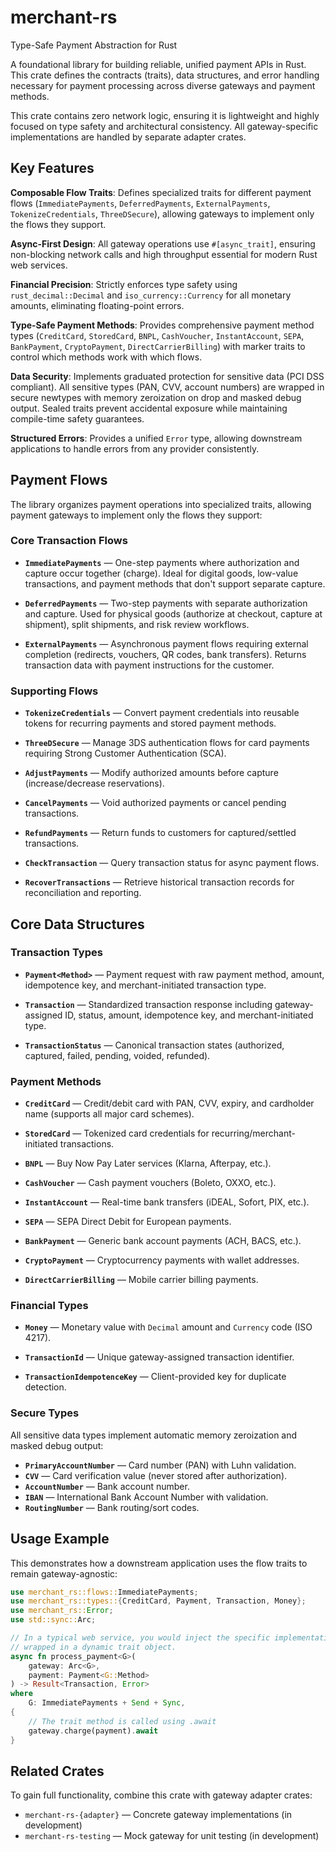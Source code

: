 # merchant-rs

Type-Safe Payment Abstraction for Rust

A foundational library for building reliable, unified payment APIs in Rust. This crate defines the contracts (traits), data structures, and error handling necessary for payment processing across diverse gateways and payment methods.

This crate contains zero network logic, ensuring it is lightweight and highly focused on type safety and architectural consistency. All gateway-specific implementations are handled by separate adapter crates.

## Key Features

**Composable Flow Traits**: Defines specialized traits for different payment flows (`ImmediatePayments`, `DeferredPayments`, `ExternalPayments`, `TokenizeCredentials`, `ThreeDSecure`), allowing gateways to implement only the flows they support.

**Async-First Design**: All gateway operations use `#[async_trait]`, ensuring non-blocking network calls and high throughput essential for modern Rust web services.

**Financial Precision**: Strictly enforces type safety using `rust_decimal::Decimal` and `iso_currency::Currency` for all monetary amounts, eliminating floating-point errors.

**Type-Safe Payment Methods**: Provides comprehensive payment method types (`CreditCard`, `StoredCard`, `BNPL`, `CashVoucher`, `InstantAccount`, `SEPA`, `BankPayment`, `CryptoPayment`, `DirectCarrierBilling`) with marker traits to control which methods work with which flows.

**Data Security**: Implements graduated protection for sensitive data (PCI DSS compliant). All sensitive types (PAN, CVV, account numbers) are wrapped in secure newtypes with memory zeroization on drop and masked debug output. Sealed traits prevent accidental exposure while maintaining compile-time safety guarantees.

**Structured Errors**: Provides a unified `Error` type, allowing downstream applications to handle errors from any provider consistently.

## Payment Flows

The library organizes payment operations into specialized traits, allowing payment gateways to implement only the flows they support:

### Core Transaction Flows

* **`ImmediatePayments`** — One-step payments where authorization and capture occur together (charge). Ideal for digital goods, low-value transactions, and payment methods that don't support separate capture.

* **`DeferredPayments`** — Two-step payments with separate authorization and capture. Used for physical goods (authorize at checkout, capture at shipment), split shipments, and risk review workflows.

* **`ExternalPayments`** — Asynchronous payment flows requiring external completion (redirects, vouchers, QR codes, bank transfers). Returns transaction data with payment instructions for the customer.

### Supporting Flows

* **`TokenizeCredentials`** — Convert payment credentials into reusable tokens for recurring payments and stored payment methods.

* **`ThreeDSecure`** — Manage 3DS authentication flows for card payments requiring Strong Customer Authentication (SCA).

* **`AdjustPayments`** — Modify authorized amounts before capture (increase/decrease reservations).

* **`CancelPayments`** — Void authorized payments or cancel pending transactions.

* **`RefundPayments`** — Return funds to customers for captured/settled transactions.

* **`CheckTransaction`** — Query transaction status for async payment flows.

* **`RecoverTransactions`** — Retrieve historical transaction records for reconciliation and reporting.

## Core Data Structures

### Transaction Types

* **`Payment<Method>`** — Payment request with raw payment method, amount, idempotence key, and merchant-initiated transaction type.

* **`Transaction`** — Standardized transaction response including gateway-assigned ID, status, amount, idempotence key, and merchant-initiated type.

* **`TransactionStatus`** — Canonical transaction states (authorized, captured, failed, pending, voided, refunded).

### Payment Methods

* **`CreditCard`** — Credit/debit card with PAN, CVV, expiry, and cardholder name (supports all major card schemes).

* **`StoredCard`** — Tokenized card credentials for recurring/merchant-initiated transactions.

* **`BNPL`** — Buy Now Pay Later services (Klarna, Afterpay, etc.).

* **`CashVoucher`** — Cash payment vouchers (Boleto, OXXO, etc.).

* **`InstantAccount`** — Real-time bank transfers (iDEAL, Sofort, PIX, etc.).

* **`SEPA`** — SEPA Direct Debit for European payments.

* **`BankPayment`** — Generic bank account payments (ACH, BACS, etc.).

* **`CryptoPayment`** — Cryptocurrency payments with wallet addresses.

* **`DirectCarrierBilling`** — Mobile carrier billing payments.

### Financial Types

* **`Money`** — Monetary value with `Decimal` amount and `Currency` code (ISO 4217).

* **`TransactionId`** — Unique gateway-assigned transaction identifier.

* **`TransactionIdempotenceKey`** — Client-provided key for duplicate detection.

### Secure Types

All sensitive data types implement automatic memory zeroization and masked debug output:

* **`PrimaryAccountNumber`** — Card number (PAN) with Luhn validation.
* **`CVV`** — Card verification value (never stored after authorization).
* **`AccountNumber`** — Bank account number.
* **`IBAN`** — International Bank Account Number with validation.
* **`RoutingNumber`** — Bank routing/sort codes.

## Usage Example

This demonstrates how a downstream application uses the flow traits to remain gateway-agnostic:

```rust
use merchant_rs::flows::ImmediatePayments;
use merchant_rs::types::{CreditCard, Payment, Transaction, Money};
use merchant_rs::Error;
use std::sync::Arc;

// In a typical web service, you would inject the specific implementation
// wrapped in a dynamic trait object.
async fn process_payment<G>(
    gateway: Arc<G>,
    payment: Payment<G::Method>
) -> Result<Transaction, Error>
where
    G: ImmediatePayments + Send + Sync,
{
    // The trait method is called using .await
    gateway.charge(payment).await
}
```

## Related Crates

To gain full functionality, combine this crate with gateway adapter crates:

* `merchant-rs-{adapter}` — Concrete gateway implementations (in development)
* `merchant-rs-testing` — Mock gateway for unit testing (in development)
